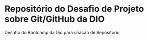 # Repositório do Desafio de Projeto sobre Git/GitHub da DIO
 Desafio do Bootcamp da Dio para criação de Repositorio

